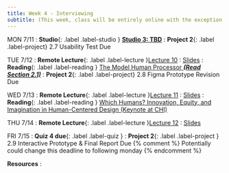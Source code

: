 ```yaml
---
title: Week 4 - Interviewing
subtitle: (This week, class will be entirely online with the exception of Studio.)
---
```


MON 7/11
: **Studio**{: .label .label-studio } [**Studio 3: TBD**](#)
: **Project 2**{: .label .label-project} 2.7 Usability Test Due


TUE 7/12
: **Remote Lecture**{: .label .label-lecture }[Lecture 10](https://drive.google.com/drive/folders/1QaZaZay39VsE3DDVGFWscu2TYw-M21s2?usp=sharing)
  : [Slides](#)
: **Reading**{: .label .label-reading } [The Model Human Processor **_(Read Section 2.1)_**](https://drive.google.com/file/d/1nyEJi3EVMs7AONeO1zUbmHCvHsaXvbTd/view?usp=sharing)
: **Project 2**{: .label .label-project} 2.8 Figma Prototype Revision Due

WED 7/13
: **Remote Lecture**{: .label .label-lecture }[Lecture 11](https://drive.google.com/drive/folders/1QaZaZay39VsE3DDVGFWscu2TYw-M21s2?usp=sharing)
  : [Slides](#)
: **Reading**{: .label .label-reading } [Which Humans? Innovation, Equity, and Imagination in Human-Centered Design (Keynote at CHI)](https://www.youtube.com/watch?v=kDcz44ifdQw)


THU 7/14
: **Remote Lecture**{: .label .label-lecture }[Lecture 12](https://drive.google.com/drive/folders/1QaZaZay39VsE3DDVGFWscu2TYw-M21s2?usp=sharing)
  : [Slides](#)

FRI 7/15
: **Quiz 4 due**{: .label .label-quiz }
: **Project 2**{: .label .label-project } 2.9 Interactive Prototype & Final Report Due
{% comment %}
Potentially could change this deadline to following monday
{% endcomment %}

**Resources**
: 
